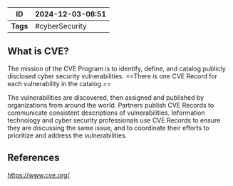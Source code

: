 
| ID       | 2024-12-03-08:51 |
| -------- | ---------------- |
| **Tags** | #cyberSecurity   |
## What is CVE?

The mission of the CVE Program is to identify, define, and catalog publicly disclosed cyber security vulnerabilities. ==There is one CVE Record for each vulnerability in the catalog.== 

The vulnerabilities are discovered, then assigned and published by organizations from around the world. Partners publish CVE Records to communicate consistent descriptions of vulnerabilities. Information technology and cyber security professionals use CVE Records to ensure they are discussing the same issue, and to coordinate their efforts to prioritize and address the vulnerabilities.

## References
https://www.cve.org/
